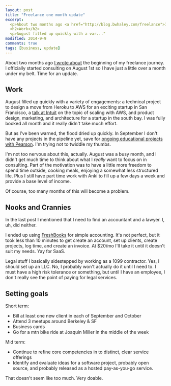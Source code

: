 ```yaml
---
layout: post
title: "Freelance one month update"
excerpt:
  <p>About two months ago <a href="http://blog.bwhaley.com/freelance">I wrote about</a> the  beginning of my freelance journey. I officially started consulting on August 1st so I have just a little over a month under my belt. Time for an update.</p>
  <h2>Work</h2>
  <p>August filled up quickly with a var..."
modified: 2014-9-9
comments: true
tags: [business, update]
---
```

About two months ago [I wrote about](http://blog.bwhaley.com/freelance) the  beginning of my freelance journey. I officially started consulting on August 1st so I have just a little over a month under my belt. Time for an update.

## Work
August filled up quickly with a variety of engagements: a technical project to design a move from Heroku to AWS for an exciting startup in San Francisco, a [talk at Intuit](https://speakerdeck.com/bwhaley/mobile-scale-aws) on the topic of scaling with AWS, and product design, marketing, and architecture for a startup in the south bay. I was fully booked all month and it really didn't take much effort.

But as I've been warned, the flood dried up quickly. In September I don't have any projects in the pipeline yet, save for [ongoing educational projects with Pearson](http://techbus.safaribooksonline.com/search?q=%22Ben%20Whaley%22). I'm trying not to twiddle my thumbs.

I'm not too nervous about this, actually. August was a busy month, and I didn't get much time to think about what I *really* want to focus on in consulting. Part of the motivation was to have a little more freedom to spend time outside, cooking meals, enjoying a somewhat less structured life. Plus I still have part time work with Anki to fill up a few days a week and provide a base level of income.

Of course, too many months of this will become a problem.

## Nooks and Crannies
In the last post I mentioned that I need to find an accountant and a lawyer. I, uh, did neither.

 I ended up using [FreshBooks](http://www.freshbooks.com/) for simple accounting. It's not perfect, but it took less than 10 minutes to get create an account, set up clients, create projects, log time, and create an invoice. At $20/mo I'll take it until it doesn't suit my needs. Yay for SaaS.


Legal stuff I basically sidestepped by working as a 1099 contractor. Yes, I should set up an LLC. No, I probably won't actually do it until I need to. I must have a high risk tolerance or something, but until I have an employee, I don't really see the point of paying for legal services.

## Setting goals
Short term:

* Bill at least one new client in each of September and October
* Attend 3 meetups around Berkeley & SF
* Business cards
* Go for a mtn bike ride at Joaquin Miller in the middle of the week

Mid term:

* Continue to refine core competencies in to distinct, clear service offerings
* Identify and evaluate ideas for a software project, probably open source, and probably released as a hosted pay-as-you-go service.

That doesn't seem like too much. Very doable.
